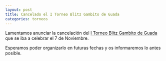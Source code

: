 ```yaml
---
layout: post
title: Cancelado el I Torneo Blitz Gambito de Guada
categories: torneos
---
```


Lamentamos anunciar la cancelación del [I Torneo Blitz Gambito de Guada](/torneos/2024/10/10/itorneoblitzgambitodeguada.html) que se iba a celebrar el 7 de Noviembre. 

Esperamos poder organizarlo en futuras fechas y os informaremos lo antes posible.